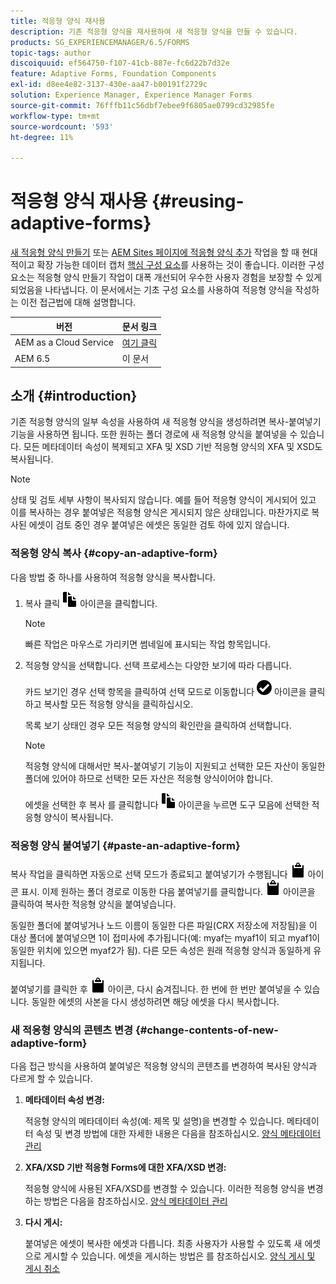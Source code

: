 ```yaml
---
title: 적응형 양식 재사용
description: 기존 적응형 양식을 재사용하여 새 적응형 양식을 만들 수 있습니다.
products: SG_EXPERIENCEMANAGER/6.5/FORMS
topic-tags: author
discoiquuid: ef564750-f107-41cb-887e-fc6d22b7d32e
feature: Adaptive Forms, Foundation Components
exl-id: d8ee4e82-3137-430e-aa47-b00191f2729c
solution: Experience Manager, Experience Manager Forms
source-git-commit: 76fffb11c56dbf7ebee9f6805ae0799cd32985fe
workflow-type: tm+mt
source-wordcount: '593'
ht-degree: 11%

---
```


# 적응형 양식 재사용 {#reusing-adaptive-forms}

<span class="preview"> [새 적응형 양식 만들기](/help/forms/using/create-an-adaptive-form-core-components.md) 또는 [AEM Sites 페이지에 적응형 양식 추가](/help/forms/using/create-or-add-an-adaptive-form-to-aem-sites-page.md) 작업을 할 때 현대적이고 확장 가능한 데이터 캡처 [핵심 구성 요소](https://experienceleague.adobe.com/docs/experience-manager-core-components/using/adaptive-forms/introduction.html)를 사용하는 것이 좋습니다. 이러한 구성 요소는 적응형 양식 만들기 작업이 대폭 개선되어 우수한 사용자 경험을 보장할 수 있게 되었음을 나타냅니다. 이 문서에서는 기초 구성 요소를 사용하여 적응형 양식을 작성하는 이전 접근법에 대해 설명합니다. </span>

| 버전 | 문서 링크 |
| -------- | ---------------------------- |
| AEM as a Cloud Service | [여기 클릭](https://experienceleague.adobe.com/docs/experience-manager-cloud-service/content/forms/adaptive-forms-authoring/authoring-adaptive-forms-foundation-components/manage-metadata/reusing-adaptive-forms.html) |
| AEM 6.5 | 이 문서 |

## 소개 {#introduction}

기존 적응형 양식의 일부 속성을 사용하여 새 적응형 양식을 생성하려면 복사-붙여넣기 기능을 사용하면 됩니다. 또한 원하는 폴더 경로에 새 적응형 양식을 붙여넣을 수 있습니다. 모든 메타데이터 속성이 복제되고 XFA 및 XSD 기반 적응형 양식의 XFA 및 XSD도 복사됩니다.

>[!NOTE]
>
>상태 및 검토 세부 사항이 복사되지 않습니다. 예를 들어 적응형 양식이 게시되어 있고 이를 복사하는 경우 붙여넣은 적응형 양식은 게시되지 않은 상태입니다. 마찬가지로 복사된 에셋이 검토 중인 경우 붙여넣은 에셋은 동일한 검토 하에 있지 않습니다.

### 적응형 양식 복사 {#copy-an-adaptive-form}

다음 방법 중 하나를 사용하여 적응형 양식을 복사합니다.

1. 복사 클릭 ![aem6forms_copy](assets/aem6forms_copy.png) 아이콘을 클릭합니다.

   >[!NOTE]
   >
   >빠른 작업은 마우스로 가리키면 썸네일에 표시되는 작업 항목입니다.

1. 적응형 양식을 선택합니다. 선택 프로세스는 다양한 보기에 따라 다릅니다.

   카드 보기인 경우 선택 항목을 클릭하여 선택 모드로 이동합니다 ![aem6forms_check-circle](assets/aem6forms_check-circle.png) 아이콘을 클릭하고 복사할 모든 적응형 양식을 클릭하십시오.

   목록 보기 상태인 경우 모든 적응형 양식의 확인란을 클릭하여 선택합니다.

   >[!NOTE]
   >
   >적응형 양식에 대해서만 복사-붙여넣기 기능이 지원되고 선택한 모든 자산이 동일한 폴더에 있어야 하므로 선택한 모든 자산은 적응형 양식이어야 합니다.

   에셋을 선택한 후 복사 를 클릭합니다 ![aem6forms_copy](assets/aem6forms_copy.png) 아이콘을 누르면 도구 모음에 선택한 적응형 양식이 복사됩니다.

### 적응형 양식 붙여넣기 {#paste-an-adaptive-form}

복사 작업을 클릭하면 자동으로 선택 모드가 종료되고 붙여넣기가 수행됩니다 ![aem6forms_paste](assets/aem6forms_paste.png) 아이콘 표시. 이제 원하는 폴더 경로로 이동한 다음 붙여넣기를 클릭합니다. ![aem6forms_paste](assets/aem6forms_paste.png) 아이콘을 클릭하여 복사한 적응형 양식을 붙여넣습니다.

동일한 폴더에 붙여넣거나 노드 이름이 동일한 다른 파일(CRX 저장소에 저장됨)을 이 대상 폴더에 붙여넣으면 1이 접미사에 추가됩니다(예: myaf는 myaf1이 되고 myaf1이 동일한 위치에 있으면 myaf2가 됨). 다른 모든 속성은 원래 적응형 양식과 동일하게 유지됩니다.

붙여넣기를 클릭한 후 ![aem6forms_paste](assets/aem6forms_paste.png) 아이콘, 다시 숨겨집니다. 한 번에 한 번만 붙여넣을 수 있습니다. 동일한 에셋의 사본을 다시 생성하려면 해당 에셋을 다시 복사합니다.

### 새 적응형 양식의 콘텐츠 변경 {#change-contents-of-new-adaptive-form}

다음 접근 방식을 사용하여 붙여넣은 적응형 양식의 콘텐츠를 변경하여 복사된 양식과 다르게 할 수 있습니다.

1. **메타데이터 속성 변경:**

   적응형 양식의 메타데이터 속성(예: 제목 및 설명)을 변경할 수 있습니다. 메타데이터 속성 및 변경 방법에 대한 자세한 내용은 다음을 참조하십시오. [양식 메타데이터 관리](/help/forms/using/manage-form-metadata.md)

1. **XFA/XSD 기반 적응형 Forms에 대한 XFA/XSD 변경:**

   적응형 양식에 사용된 XFA/XSD를 변경할 수 있습니다. 이러한 적응형 양식을 변경하는 방법은 다음을 참조하십시오. [양식 메타데이터 관리](/help/forms/using/manage-form-metadata.md)

1. **다시 게시:**

   붙여넣은 에셋이 복사한 에셋과 다릅니다. 최종 사용자가 사용할 수 있도록 새 에셋으로 게시할 수 있습니다. 에셋을 게시하는 방법은 를 참조하십시오. [양식 게시 및 게시 취소](/help/forms/using/publishing-unpublishing-forms.md)
